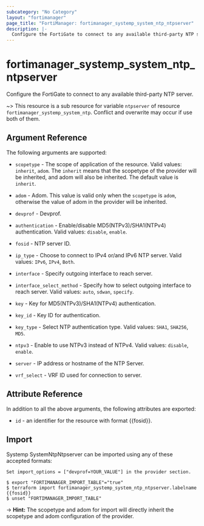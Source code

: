 ```yaml
---
subcategory: "No Category"
layout: "fortimanager"
page_title: "FortiManager: fortimanager_systemp_system_ntp_ntpserver"
description: |-
  Configure the FortiGate to connect to any available third-party NTP server.
---
```


# fortimanager_systemp_system_ntp_ntpserver
Configure the FortiGate to connect to any available third-party NTP server.

~> This resource is a sub resource for variable `ntpserver` of resource `fortimanager_systemp_system_ntp`. Conflict and overwrite may occur if use both of them.



## Argument Reference


The following arguments are supported:

* `scopetype` - The scope of application of the resource. Valid values: `inherit`, `adom`. The `inherit` means that the scopetype of the provider will be inherited, and adom will also be inherited. The default value is `inherit`.
* `adom` - Adom. This value is valid only when the `scopetype` is `adom`, otherwise the value of adom in the provider will be inherited.
* `devprof` - Devprof.

* `authentication` - Enable/disable MD5(NTPv3)/SHA1(NTPv4) authentication. Valid values: `disable`, `enable`.

* `fosid` - NTP server ID.
* `ip_type` - Choose to connect to IPv4 or/and IPv6 NTP server. Valid values: `IPv6`, `IPv4`, `Both`.

* `interface` - Specify outgoing interface to reach server.
* `interface_select_method` - Specify how to select outgoing interface to reach server. Valid values: `auto`, `sdwan`, `specify`.

* `key` - Key for MD5(NTPv3)/SHA1(NTPv4) authentication.
* `key_id` - Key ID for authentication.
* `key_type` - Select NTP authentication type. Valid values: `SHA1`, `SHA256`, `MD5`.

* `ntpv3` - Enable to use NTPv3 instead of NTPv4. Valid values: `disable`, `enable`.

* `server` - IP address or hostname of the NTP Server.
* `vrf_select` - VRF ID used for connection to server.


## Attribute Reference

In addition to all the above arguments, the following attributes are exported:
* `id` - an identifier for the resource with format {{fosid}}.

## Import

Systemp SystemNtpNtpserver can be imported using any of these accepted formats:
```
Set import_options = ["devprof=YOUR_VALUE"] in the provider section.

$ export "FORTIMANAGER_IMPORT_TABLE"="true"
$ terraform import fortimanager_systemp_system_ntp_ntpserver.labelname {{fosid}}
$ unset "FORTIMANAGER_IMPORT_TABLE"
```
-> **Hint:** The scopetype and adom for import will directly inherit the scopetype and adom configuration of the provider.
